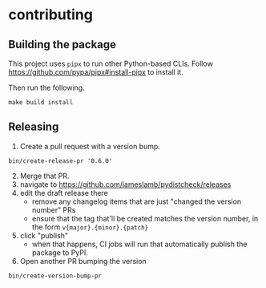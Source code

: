 # contributing

## Building the package

This project uses `pipx` to run other Python-based CLIs.
Follow https://github.com/pypa/pipx#install-pipx to install it.

Then run the following.

```shell
make build install
```

## Releasing

1. Create a pull request with a version bump.

```shell
bin/create-release-pr '0.6.0'
```

2. Merge that PR.
3. navigate to https://github.com/jameslamb/pydistcheck/releases
4. edit the draft release there
    - remove any changelog items that are just "changed the version number" PRs
    - ensure that the tag that'll be created matches the version number, in the form `v{major}.{minor}.{patch}`
5. click "publish"
    - when that happens, CI jobs will run that automatically publish the package to PyPI.
6. Open another PR bumping the version

```shell
bin/create-version-bump-pr
```
